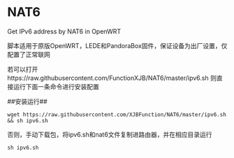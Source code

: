 # NAT6
Get IPv6 address by NAT6 in OpenWRT

脚本适用于原版OpenWRT，LEDE和PandoraBox固件，保证设备为出厂设置，仅配置了正常联网

若可以打开https://raw.githubusercontent.com/FunctionXJB/NAT6/master/ipv6.sh
则直接运行下面一条命令进行安装配置

##安装运行##

    wget https://raw.githubusercontent.com/XJBFunction/NAT6/master/ipv6.sh && sh ipv6.sh
    
否则，手动下载包，将ipv6.sh和nat6文件复制进路由器，并在相应目录运行

    sh ipv6.sh
